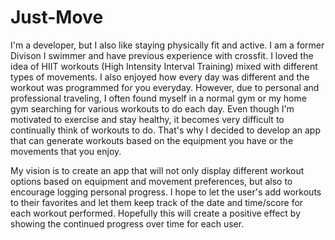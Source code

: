 # Just-Move

I'm a developer, but I also like staying physically fit and active. I am a former Divison I swimmer and have previous experience with crossfit. I loved the idea of HIIT workouts (High Intensity Interval Training) mixed with different types of movements. I also enjoyed how every day was different and the workout was programmed for you everyday. However, due to personal and professional traveling, I often found myself in a normal gym or my home gym searching for various workouts to do each day. Even though I'm motivated to exercise and stay healthy, it becomes very difficult to continually think of workouts to do. That's why I decided to develop an app that can generate workouts based on the equipment you have or the movements that you enjoy.

My vision is to create an app that will not only display different workout options based on equipment and movement preferences, but also to encourage logging personal progress. I hope to let the user's add workouts to their favorites and let them keep track of the date and time/score for each workout performed. Hopefully this will create a positive effect by showing the continued progress over time for each user.
